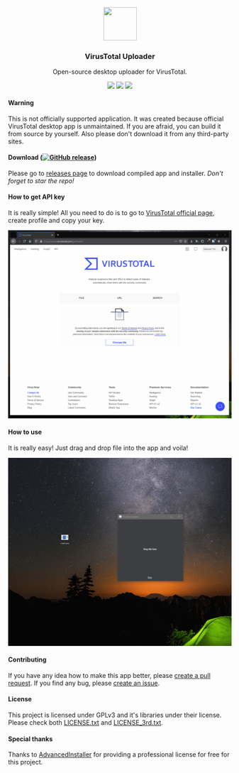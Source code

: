 <div><p align="center"><img src="https://raw.githubusercontent.com/SamuelTulach/VirusTotalUploader/master/uploader/uploader/icon.ico" width="75" height="75" /></p><h3 align="center">VirusTotal Uploader</h3></div>
<p align="center">Open-source desktop uploader for VirusTotal.</p>
<p align="center">
<a href="https://gitter.im/VirusTotalUploader/Lobby?utm_source=badge&utm_medium=badge&utm_campaign=pr-badge&utm_content=badge"><img src="https://badges.gitter.im/VirusTotalUploader/Lobby.svg" href="https://gitter.im/VirusTotalUploader/Lobby?utm_source=badge&utm_medium=badge&utm_campaign=pr-badge&utm_content=badge" /></a>
<a href="https://ci.appveyor.com/project/SamuelTulach/virustotaluploader"><img src="https://ci.appveyor.com/api/projects/status/ulpfhv1v32bhwaju?svg=true" href="https://ci.appveyor.com/project/SamuelTulach/virustotaluploader" /></a>
<a href="https://www.codacy.com/manual/SamuelTulach/VirusTotalUploader?utm_source=github.com&amp;utm_medium=referral&amp;utm_content=SamuelTulach/VirusTotalUploader&amp;utm_campaign=Badge_Grade"><img src="https://api.codacy.com/project/badge/Grade/4c55d4a2ca28421b989d6f16ec0399bd" href="https://www.codacy.com/manual/SamuelTulach/VirusTotalUploader?utm_source=github.com&amp;utm_medium=referral&amp;utm_content=SamuelTulach/VirusTotalUploader&amp;utm_campaign=Badge_Grade" /></a>
</p>

#### Warning
This is not officially supported application. It was created because official VirusTotal desktop app is unmaintained. If you are afraid, you can build it from source by yourself. Also please don't download it from any third-party sites.

#### Download (<a href="https://dotnet.microsoft.com/download/dotnet-framework/thank-you/net46-web-installer"><img alt="GitHub release" src="https://img.shields.io/badge/Requires-.NET%20Framework%204.6%20(or later)-blue"></a>)
Please go to [releases page](https://github.com/SamuelTulach/VirusTotalUploader/releases) to download compiled app and installer. *Don't forget to star the repo!*

#### How to get API key
It is really simple! All you need to do is to go to [VirusTotal official page](https://www.virustotal.com/), create profile and copy your key.

<img src="assets/1.gif" />

#### How to use
It is really easy! Just drag and drop file into the app and voila!

<img src="assets/2.gif" />

#### Contributing
If you have any idea how to make this app better, please [create a pull request](https://github.com/SamuelTulach/VirusTotalUploader/compare). If you find any bug, please [create an issue](https://github.com/SamuelTulach/VirusTotalUploader/issues/new).

#### License
This project is licensed under GPLv3 and it's libraries under their license. Please check both [LICENSE.txt](LICENSE.txt) and [LICENSE_3rd.txt](LICENSE_3rd.txt).

#### Special thanks
Thanks to [AdvancedInstaller](https://www.advancedinstaller.com) for providing a professional license for free for this project.